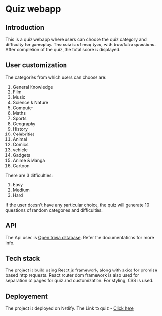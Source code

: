 # Quiz webapp

## Introduction
This is a quiz webapp where users can choose the quiz category and difficulty for gameplay. The quiz is of mcq type, with true/false questions. After completion of the quiz, the total score is displayed. 

## User customization
The categories from which users can choose are:
  1) General Knowledge
  2) Film
  3) Music
  4) Science & Nature
  5) Computer
  6) Maths
  7) Sports
  8) Geography
  9) History
  10) Celebrities
  11) Animal
  12) Comics
  13) vehicle
  14) Gadgets
  15) Anime & Manga
  16) Cartoon

There are 3 difficulties:
  1) Easy
  2) Medium
  3) Hard

If the user doesn't have any particular choice, the quiz will generate 10 questions of random categories and difficulties.

## API
The Api used is [Open trivia database](https://opentdb.com/). Refer the documentations for more info.

## Tech stack
The project is build using React.js framework, along with axios for promise based http requests. React router dom framework is also used for separation of pages for quiz and customization. For styling, CSS is used.

## Deployement
The project is deployed on Netlify.
The Link to quiz - [Click here](https://swagnik-quiz-webapp.netlify.app/)
